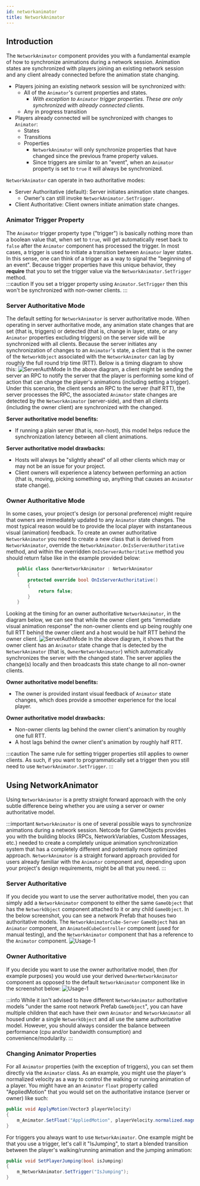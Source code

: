 ```yaml
---
id: networkanimator
title: NetworkAnimator
---
```

## Introduction
The `NetworkAnimator` component provides you with a fundamental example of how to synchronize animations during a network session.  Animation states are synchronized with players joining an existing network session and any client already connected before the animation state changing.
- Players joining an existing network session will be synchronized with:
    - All of the `Animator`'s current properties and states.
        - _With exception to `Animator` trigger properties.  These are only synchronized with already connected clients._
    - Any in progress transition
- Players already connected will be synchronized with changes to `Animator`:
    - States
    - Transitions
    - Properties
        - `NetworkAnimator` will only synchronize properties that have changed since the previous frame property values.
        - Since triggers are similar to an "event", when an `Animator` property is set to `true` it will always be synchronized.

`NetworkAnimator` can operate in two authoritative modes:
- Server Authoritative (default): Server initiates animation state changes.
    - Owner's can still invoke `NetworkAnimator.SetTrigger`.
- Client Authoritative: Client owners initiate animation state changes.

### Animator Trigger Property
The `Animator` trigger property type ("trigger") is basically nothing more than a boolean value that, when set to `true`, will get automatically reset back to `false` after the `Animator` component has processed the trigger. In most cases, a trigger is used to initiate a transition between `Animator` layer states. In this sense, one can think of a trigger as a way to signal the "beginning of an event". Because trigger properties have this unique behavior, they **require** that you to set the trigger value via the `NetworkAnimator.SetTrigger` method.  
:::caution
If you set a trigger property using `Animator.SetTrigger` then this won't be synchronized with non-owner clients.
:::

### Server Authoritative Mode
The default setting for `NetworkAnimator` is server authoritative mode.  When operating in server authoritative mode, any animation state changes that are set (that is, triggers) or detected (that is, change in layer, state, or any `Animator` properties excluding triggers) on the server side will be synchronized with all clients.  Because the server initiates any synchronization of changes to an `Animator`'s state, a client that is the owner of the `NetworkObject` associated with the `NetworkAnimator` can lag by roughly the full round trip time (RTT).  Below is a timing diagram to show this:
![ServerAuthMode](/img/NetworkAnimatorServerAuthTiming.png)
In the above diagram, a client might be sending the server an RPC to notify the server that the player is performing some kind of action that can change the player's animations (including setting a trigger). Under this scenario, the client sends an RPC to the server (half RTT), the server processes the RPC, the associated `Animator` state changes are detected by the `NetworkAnimator` (server-side), and then all clients (including the owner client) are synchronized with the changed.  

**Server authoritative model benefits:**
- If running a plain server (that is, non-host), this model helps reduce the synchronization latency between all client animations.

**Server authoritative model drawbacks:**
- Hosts will always be "slightly ahead" of all other clients which may or may not be an issue for your project.
- Client owners will experience a latency between performing an action (that is, moving, picking something up, anything that causes an `Animator` state change).

### Owner Authoritative Mode
In some cases, your project's design (or personal preference) might require that owners are immediately updated to any `Animator` state changes.  The most typical reason would be to provide the local player with instantaneous visual (animation) feedback.  To create an owner authoritative `NetworkAnimator` you need to create a new class that is derived from `NetworkAnimator`, override the `NetworkAnimator.OnIsServerAuthoritative` method, and within the overridden `OnIsServerAuthoritative` method you should return false like in the example provided below:
```csharp
    public class OwnerNetworkAnimator : NetworkAnimator
    {
        protected override bool OnIsServerAuthoritative()
        {
            return false;
        }
    }
```
Looking at the timing for an owner authoritative `NetworkAnimator`, in the diagram below, we can see that while the owner client gets "immediate visual animation response" the non-owner clients end up being roughly one full RTT behind the owner client and a host would be half RTT behind the owner client.
![ServerAuthMode](/img/NetworkAnimatorOwnerAuthTiming.png)
In the above diagram, it shows that the owner client has an `Animator` state change that is detected by the `NetworkAnimator` (that is, `OwnerNetworkAnimator`) which automatically synchronizes the server with the changed state.  The server applies the change(s) locally and then broadcasts this state change to all non-owner clients. 

**Owner authoritative model benefits:**
- The owner is provided instant visual feedback of `Animator` state changes, which does provide a smoother experience for the local player.

**Owner authoritative model drawbacks:**
- Non-owner clients lag behind the owner client's animation by roughly one full RTT.
- A host lags behind the owner client's animation by roughly half RTT.

:::caution
The same rule for setting trigger properties still applies to owner clients.  As such, if you want to programmatically set a trigger then you still need to use `NetworkAnimator.SetTrigger`.
:::

## Using NetworkAnimator
Using `NetworkAnimator` is a pretty straight forward approach with the only subtle difference being whether you are using a server or owner authoritative model.

:::important
`NetworkAnimator` is one of several possible ways to synchronize animations during a network session.  Netcode for GameObjects provides you with the building blocks (RPCs, NetworkVariables, Custom Messages, etc.) needed to create a completely unique animation synchronization system that has a completely different and potentially more optimized approach. `NetworkAnimator` is a straight forward approach provided for users already familiar with the `Animator` component and, depending upon your project's design requirements, might be all that you need.
:::

### Server Authoritative
If you decide you want to use the server authoritative model, then you can simply add a `NetworkAnimator` component to either the same `GameObject` that has the `NetworkObject` component attached to it or any child `GameObject`.  In the below screenshot, you can see a network Prefab that houses two authoritative models.  The `NetworkAnimatorCube-Server` `GameObject` has an `Animator` component, an `AnimatedCubeController` component (used for manual testing), and the `NetworkAnimator` component that has a reference to the `Animator` component. 
![Usage-1](/img/NetworkAnimatorUsage-1.png)

### Owner Authoritative
If you decide you want to use the owner authoritative model, then (for example purposes) you would use your derived `OwnerNetworkAnimator` component as opposed to the default `NetworkAnimator` component like in the screenshot below:
![Usage-1](/img/NetworkAnimatorUsage-2.png)

:::info
While it isn't advised to have different `NetworkAnimator` authoritative models "under the same root network Prefab `GameObject`", you can have multiple children that each have their own `Animator` and `NetworkAnimator` all housed under a single `NetworkObject` and all use the same authoritative model.  However, you should always consider the balance between performance (cpu and/or bandwidth consumption) and convenience/modularity.
:::

### Changing Animator Properties
For all `Animator` properties (with the exception of triggers), you can set them directly via the `Animator` class.  As an example, you might use the player's normalized velocity as a way to control the walking or running animation of a player.  You might have an an `Animator` `float` property called "AppliedMotion" that you would set on the authoritative instance (server or owner) like such:
```csharp
public void ApplyMotion(Vector3 playerVelocity)
{
    m_Animator.SetFloat("AppliedMotion", playerVelocity.normalized.magnitude);
}
```

For triggers you always want to use `NetworkAnimator`.  One example might be that you use a trigger, let's call it "IsJumping", to start a blended transition between the player's walking/running animation and the jumping animation:
```csharp
public void SetPlayerJumping(bool isJumping)
{
    m_NetworkAnimator.SetTrigger("IsJumping");
}
```



